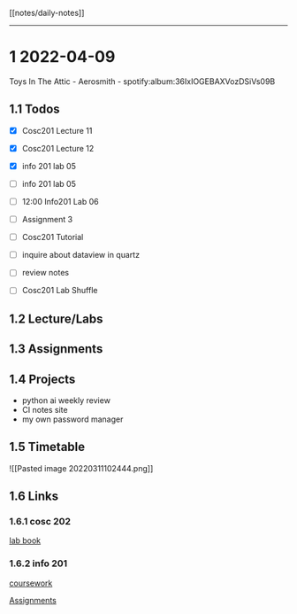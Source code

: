 [[notes/daily-notes]]

---

# 1 2022-04-09

Toys In The Attic - Aerosmith - spotify:album:36IxIOGEBAXVozDSiVs09B

## 1.1 Todos
- [x] Cosc201 Lecture 11
- [x] Cosc201 Lecture 12
- [x] info 201 lab 05
- [ ] info 201 lab 05
- [ ] 12:00 Info201 Lab 06
- [ ] Assignment 3
- [ ] Cosc201 Tutorial
- [ ] inquire about dataview in quartz
- [ ] review notes

- [ ] Cosc201 Lab Shuffle
## 1.2 Lecture/Labs



## 1.3 Assignments

## 1.4 Projects
- python ai weekly review
- CI notes site
- my own password manager

## 1.5 Timetable

![[Pasted image 20220311102444.png]]

## 1.6 Links

### 1.6.1 cosc 202

[lab book](https://cosc202.cspages.otago.ac.nz/lab-book/COSC202LabBook.pdf)

### 1.6.2 info 201

[coursework](https://isgb.otago.ac.nz/infosci/INFO201/labs_release/raw/master/output/info201_labs.html#)

[Assignments](https://isgb.otago.ac.nz/info201/shared/assignments_release/raw/master/output/INFO201_Assignments.html)